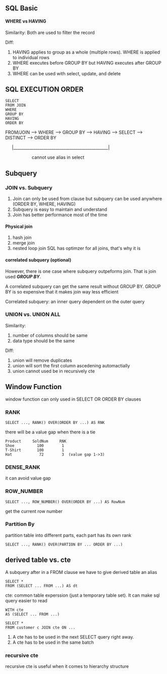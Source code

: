 ## SQL Basic

#### WHERE vs HAVING
Similarity: Both are used to filter the record

Diff:

1. HAVING applies to group as a whole (multiple rows). WHERE is applied to individual rows 
2. WHERE executes before GROUP BY but HAVING executes after GROUP BY
3. WHERE can be used with select, update, and delete



## SQL EXECUTION ORDER

    SELECT
    FROM JOIN
    WHERE
    GROUP BY
    HAVING
    ORDER BY

FROM/JOIN --> WHERE --> GROUP BY --> HAVING --> SELECT --> DISTINCT --> ORDER BY

&ensp;&ensp;&ensp;|_______________________________________________|


&ensp;&ensp;&ensp;&ensp;&ensp;&ensp;&ensp;&ensp;&ensp;&ensp;&ensp;&ensp;cannot use alias in select

## Subquery
### JOIN vs. Subquery
1. Join can only be used from clause but subquery can be used anywhere (ORDER BY, WHERE, HAVING)
2. Subquery is easy to maintain and understand
3. Join has better performance most of the time

#### Physical join
1. hash join
2. merge join
3. nested loop join
SQL has optimzer for all joins, that's why it is 

#### correlated subquery (optional)
However, there is one case where subquery outpeforms join. That is join used ***GROUP BY***. 

A correlated subquery can get the same result without GROUP BY. GROUP BY is so expensive that it makes join way less efficient

Correlated subquery: an inner query dependent on the outer query


### UNION vs. UNION ALL
Similarity:
1. number of columns should be same
2. data type should be the same

Diff:
1. union will remove duplicates
2. union will sort the first column ascedening automactially
3. union cannot used be in recursively cte


## Window Function

window function can only used in SELECT OR ORDER BY clauses

### RANK
    SELECT ..., RANK() OVER(ORDER BY ...) AS RNK

there will be a value gap when there is a tie

    Product     SoldNum     RNK
    Shoe          100        1
    T-Shirt       100        1
    Hat            72        3  (value gap 1->3)

### DENSE_RANK
it can avoid value gap

### ROW_NUMBER
    SELECT ..., ROW_NUMBER() OVER(ORDER BY ...) AS RowNum

get the current row number

### Partition By
partition table into different parts, each part has its own rank

    SELECT ..., RANK() OVER(PARTION BY ... ORDER BY ...)


## derived table vs. cte
A subquery after in a FROM clause we have to give derived table an alias
    
    SELECT *
    FROM (SELECT ... FROM ...) AS dt

cte: common table experssion (just a temporary table set). It can make sql query easier to read
    
    WITH cte
    AS (SELECT ... FROM ...)

    SELECT * 
    FROM customer c JOIN cte ON ... 

1. A cte has to be used in the next SELECT query right away. 
2. A cte has to be used in the same batch

### recursive cte
recursive cte is useful when it comes to hierarchy structure